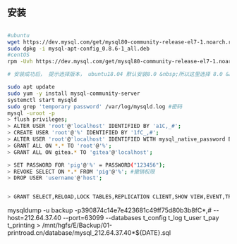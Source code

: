 ## 安装

```bash

#ubuntu
wget https://dev.mysql.com/get/mysql80-community-release-el7-1.noarch.rpm
sudo dpkg -i mysql-apt-config_0.8.6-1_all.deb
#centOS
rpm -Uvh https://dev.mysql.com/get/mysql80-community-release-el7-1.noarch.rpm

# 安装成功后， 提示选择版本， ubuntu18.04 默认安装8.0 &nbsp;所以这里选择 8.0 &nbsp;点击 ok

sudo apt update
sudo yum -y install mysql-community-server
systemctl start mysqld
sudo grep 'temporary password' /var/log/mysqld.log #密码
mysql -uroot -p
> flush privileges;
> ALTER USER 'root'@'localhost' IDENTIFIED BY 'a1C,_#';
> CREATE USER 'root'@'%' IDENTIFIED BY '1fC_,#';
> ALTER USER 'root'@'localhost' IDENTIFIED WITH mysql_native_password BY 'password';
> GRANT ALL ON *.* TO 'root'@'%';
> GRANT ALL ON gitea.* TO 'gitea'@'localhost';

> SET PASSWORD FOR 'pig'@'%' = PASSWORD("123456");
> REVOKE SELECT ON *.* FROM 'pig'@'%'; #撤销权限
> DROP USER 'username'@'host';


> GRANT SELECT,RELOAD,LOCK TABLES,REPLICATION CLIENT,SHOW VIEW,EVENT,TRIGGER,PROCESS ON *.* TO 'backup'@'%';

```

mysqldump -u backup -p390874c14e7e423681c49ff75d80b3b8fC*,# --host=212.64.37.40 --port=63099 --databases t_config t_log t_user t_pay t_printing > /mnt/hgfs/E/Backup/01-printroad.cn/database/mysql_212.64.37.40*${DATE}.sql
